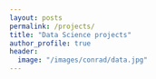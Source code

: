 ```yaml
---
layout: posts
permalink: /projects/
title: "Data Science projects"
author_profile: true
header:
  image: "/images/conrad/data.jpg"
---
```




